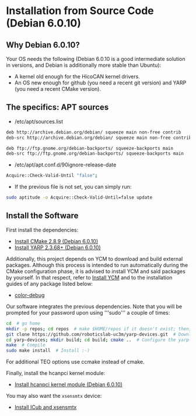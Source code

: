 # Installation from Source Code (Debian 6.0.10)

## Why Debian 6.0.10?

Your OS needs the following (Debian 6.0.10 is a good intermediate solution in versions, and Debian is additionally more stable than Ubuntu):
  - A kernel old enough for the HicoCAN kernel drivers.
  - An OS new enough for github (you need a recent git version) and YARP (you need a recent CMake version).

## The specifics: APT sources

- /etc/apt/sources.list
```bash
deb http://archive.debian.org/debian/ squeeze main non-free contrib
deb-src http://archive.debian.org/debian/ squeeze main non-free contrib

deb ftp://ftp.gnome.org/debian-backports/ squeeze-backports main
deb-src ftp://ftp.gnome.org/debian-backports/ squeeze-backports main
```
- /etc/apt/apt.conf.d/90ignore-release-date
```bash
Acquire::Check-Valid-Until "false";
```
- If the previous file is not set, you can simply run:
```bash
sudo aptitude -o Acquire::Check-Valid-Until=false update
```

## Install the Software

First install the dependencies:
  - [Install CMake 2.8.9 (Debian 6.0.10)](https://github.com/roboticslab-uc3m/installation-guides/blob/master/install-cmake.md#install-cmake-289-debian-6010)
  - [Install YARP 2.3.68+ (Debian 6.0.10)](https://github.com/roboticslab-uc3m/installation-guides/blob/master/install-yarp.md#install-yarp-2368-debian-6010)

Additionally, this project depends on YCM to download and build external packages. Although this process is intended to run automatically during the CMake configuration phase, it is advised to install YCM and said packages by yourself. In that respect, refer to [Install YCM](https://github.com/roboticslab-uc3m/installation-guides/blob/master/install-ycm.md) and to the installation guides of any package listed below:
- [color-debug](https://github.com/roboticslab-uc3m/color-debug)

Our software integrates the previous dependencies. Note that you will be prompted for your password upon using '''sudo''' a couple of times:

```bash
cd  # go home
mkdir -p repos; cd repos  # make $HOME/repos if it doesn't exist; then, enter it
git clone https://github.com/roboticslab-uc3m/yarp-devices.git  # Download yarp-devices software from the repository
cd yarp-devices; mkdir build; cd build; cmake ..  # Configure the yarp-devices software
make  # Compile
sudo make install  # Install :-)
```

For additional TEO options use ccmake instead of cmake.

Finally, install the hcanpci kernel module:

 - [Install hcanpci kernel module (Debian 6.0.10)](https://github.com/roboticslab-uc3m/installation-guides/blob/master/install-hcanpci.md#install-hcanpci-kernel-module-debian-60)

You may also want the `xsensmtx` device:

 - [Install ICub and xsensmtx](https://github.com/roboticslab-uc3m/installation-guides/blob/master/install_icub.md)
